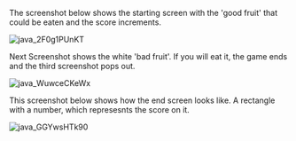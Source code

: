 The screenshot below shows the starting screen with the 'good fruit' that could be eaten and the score increments. 

![java_2F0g1PUnKT](https://user-images.githubusercontent.com/71120362/120118274-6dc70b80-c1b3-11eb-8566-81498331eab6.png)

Next Screenshot shows the white 'bad fruit'. If you will eat it, the game ends and the third screenshot pops out.

![java_WuwceCKeWx](https://user-images.githubusercontent.com/71120362/120118275-70c1fc00-c1b3-11eb-829c-1e3a9dffb91d.png)

This screenshot below shows how the end screen looks like. A rectangle with a number, which represesnts the score on it.

![java_GGYwsHTk90](https://user-images.githubusercontent.com/71120362/120118278-71f32900-c1b3-11eb-95d7-e83ceea0f708.png)
